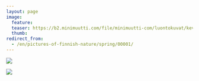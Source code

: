 ```yaml
---
layout: page
image:
  feature:
  teaser: https://b2.minimuutti.com/file/minimuutti-com/luontokuvat/kev%C3%A4t/IMG_20130511_074818-245px.jpg
  thumb:
redirect_from:
  - /en/pictures-of-finnish-nature/spring/00001/
---
```


[![](https://b2.minimuutti.com/file/minimuutti-com/luontokuvat/kev%C3%A4t/IMG_20130511_074811-800px.jpg)](https://dl.dropboxusercontent.com/sh/ea1wtnz7z734o12/AACLLbAa2QbuW7E0VmC2kXGGa/luontokuvat/kev%C3%A4t/IMG_20130511_074811.jpg)

[![](https://b2.minimuutti.com/file/minimuutti-com/luontokuvat/kev%C3%A4t/IMG_20130511_074818-800px.jpg)](https://dl.dropboxusercontent.com/sh/ea1wtnz7z734o12/AABrrUgOwPXRxKqYL7hm1kUEa/luontokuvat/kev%C3%A4t/IMG_20130511_074818.jpg)
